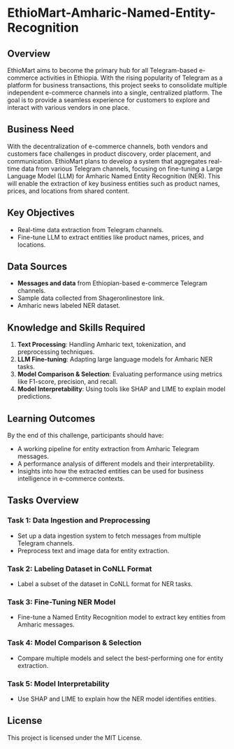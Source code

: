 # EthioMart-Amharic-Named-Entity-Recognition

## Overview

EthioMart aims to become the primary hub for all Telegram-based e-commerce activities in Ethiopia. With the rising popularity of Telegram as a platform for business transactions, this project seeks to consolidate multiple independent e-commerce channels into a single, centralized platform. The goal is to provide a seamless experience for customers to explore and interact with various vendors in one place.

## Business Need

With the decentralization of e-commerce channels, both vendors and customers face challenges in product discovery, order placement, and communication. EthioMart plans to develop a system that aggregates real-time data from various Telegram channels, focusing on fine-tuning a Large Language Model (LLM) for Amharic Named Entity Recognition (NER). This will enable the extraction of key business entities such as product names, prices, and locations from shared content.

## Key Objectives

- Real-time data extraction from Telegram channels.
- Fine-tune LLM to extract entities like product names, prices, and locations.

## Data Sources

- **Messages and data** from Ethiopian-based e-commerce Telegram channels.
- Sample data collected from Shageronlinestore link.
- Amharic news labeled NER dataset.

## Knowledge and Skills Required

1. **Text Processing**: Handling Amharic text, tokenization, and preprocessing techniques.
2. **LLM Fine-tuning**: Adapting large language models for Amharic NER tasks.
3. **Model Comparison & Selection**: Evaluating performance using metrics like F1-score, precision, and recall.
4. **Model Interpretability**: Using tools like SHAP and LIME to explain model predictions.

## Learning Outcomes

By the end of this challenge, participants should have:

- A working pipeline for entity extraction from Amharic Telegram messages.
- A performance analysis of different models and their interpretability.
- Insights into how the extracted entities can be used for business intelligence in e-commerce contexts.

## Tasks Overview

### Task 1: Data Ingestion and Preprocessing

- Set up a data ingestion system to fetch messages from multiple Telegram channels.
- Preprocess text and image data for entity extraction.

### Task 2: Labeling Dataset in CoNLL Format

- Label a subset of the dataset in CoNLL format for NER tasks.

### Task 3: Fine-Tuning NER Model

- Fine-tune a Named Entity Recognition model to extract key entities from Amharic messages.

### Task 4: Model Comparison & Selection

- Compare multiple models and select the best-performing one for entity extraction.

### Task 5: Model Interpretability

- Use SHAP and LIME to explain how the NER model identifies entities.


## License

This project is licensed under the MIT License.

